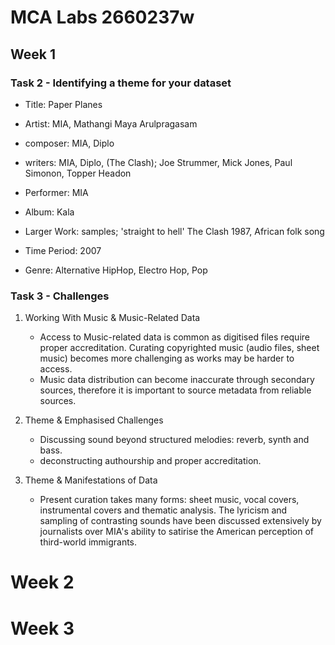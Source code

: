 # MCA Labs 2660237w
##  Week 1
###  Task 2 - Identifying a theme for your dataset
+ Title: Paper Planes 
- Artist: MIA, Mathangi Maya Arulpragasam
* composer: MIA, Diplo
+ writers: MIA, Diplo, (The Clash); Joe Strummer, Mick Jones, Paul Simonon, Topper Headon
- Performer: MIA
* Album: Kala
+ Larger Work: samples; 'straight to hell' The Clash 1987, African folk song
- Time Period: 2007
* Genre: Alternative HipHop, Electro Hop, Pop

  

### Task 3 - Challenges 

1. Working With Music & Music-Related Data 
   - Access to Music-related data is common as digitised files require proper accreditation. Curating copyrighted music (audio files, sheet music) becomes more challenging as works may be harder to access. 
   - Music data distribution can become inaccurate through secondary sources, therefore it is important to source metadata from reliable sources. 

2. Theme & Emphasised Challenges
   - Discussing sound beyond structured melodies: reverb, synth and bass.
   - deconstructing authourship and proper accreditation.
     
3. Theme & Manifestations of Data 
   - Present curation takes many forms: sheet music, vocal covers, instrumental covers and thematic analysis. The lyricism and sampling of contrasting sounds have been discussed extensively by journalists over MIA's ability to satirise the American perception of third-world immigrants. 


# Week 2




# Week 3


